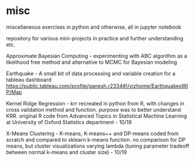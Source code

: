 # misc

miscellaneous exercises in python and otherwise, all in jupyter notebook

repository for various mini-projects in practice and further understanding etc.

Approximate Bayesian Computing - experimenting with ABC algorithm as a likelihood free method and alternative to MCMC for Bayesian modeling

Earthquake - A small bit of data processing and variable creation for a tableau dashboard https://public.tableau.com/profile/ganesh.r2334#!/vizhome/EarthquakesWIP/Map

Kernel Ridge Regression - krr recreated in python from R, with changes in cross validation method and function. purpose was to better understand KRR. original R code from Advanced Topics in Statistical Machine Learning at University of Oxford Statistics department - 10/19

X-Means Clustering - K-means, K-means++ and DP-means coded from scratch and compared to sklearn k-means function. no comparison for DP means, but cluster visualizations varying lambda (tuning parameter tradeoff between normal k-means and cluster size) - 10/19
